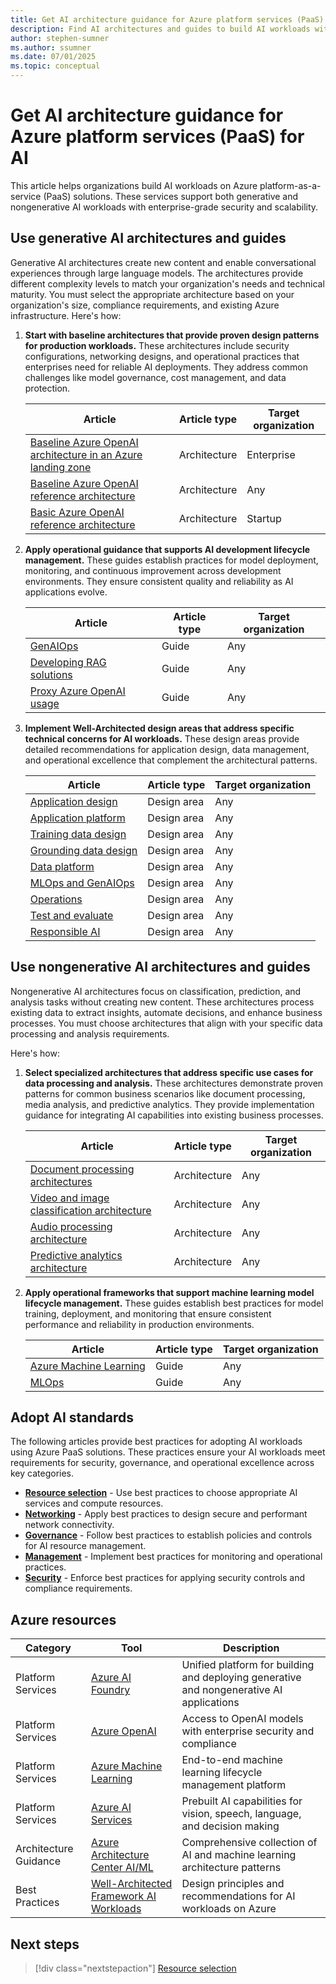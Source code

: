 ```yaml
---
title: Get AI architecture guidance for Azure platform services (PaaS) for AI
description: Find AI architectures and guides to build AI workloads with Azure AI platform services like Azure AI Foundry, Azure OpenAI, Azure Machine Learning, and Azure AI Services.
author: stephen-sumner
ms.author: ssumner
ms.date: 07/01/2025
ms.topic: conceptual
---
```


# Get AI architecture guidance for Azure platform services (PaaS) for AI

This article helps organizations build AI workloads on Azure platform-as-a-service (PaaS) solutions. These services support both generative and nongenerative AI workloads with enterprise-grade security and scalability.

## Use generative AI architectures and guides

Generative AI architectures create new content and enable conversational experiences through large language models. The architectures provide different complexity levels to match your organization's needs and technical maturity. You must select the appropriate architecture based on your organization's size, compliance requirements, and existing Azure infrastructure. Here's how:

1. **Start with baseline architectures that provide proven design patterns for production workloads.** These architectures include security configurations, networking designs, and operational practices that enterprises need for reliable AI deployments. They address common challenges like model governance, cost management, and data protection.

   | Article | Article type | Target organization |
   |---------|--------------|---------------------|
   | [Baseline Azure OpenAI architecture in an Azure landing zone](/azure/architecture/ai-ml/architecture/azure-openai-baseline-landing-zone) | Architecture | Enterprise |
   | [Baseline Azure OpenAI reference architecture](/azure/architecture/ai-ml/architecture/baseline-openai-e2e-chat) | Architecture | Any |
   | [Basic Azure OpenAI reference architecture](/azure/architecture/ai-ml/architecture/basic-openai-e2e-chat) | Architecture | Startup |

2. **Apply operational guidance that supports AI development lifecycle management.** These guides establish practices for model deployment, monitoring, and continuous improvement across development environments. They ensure consistent quality and reliability as AI applications evolve.

   | Article | Article type | Target organization |
   |---------|--------------|---------------------|
   | [GenAIOps](/azure/architecture/ai-ml/guide/genaiops-for-mlops) | Guide | Any |
   | [Developing RAG solutions](/azure/architecture/ai-ml/guide/rag/rag-solution-design-and-evaluation-guide) | Guide | Any |
   | [Proxy Azure OpenAI usage](/azure/architecture/ai-ml/guide/azure-openai-gateway-guide) | Guide | Any |

3. **Implement Well-Architected design areas that address specific technical concerns for AI workloads.** These design areas provide detailed recommendations for application design, data management, and operational excellence that complement the architectural patterns.

   | Article | Article type | Target organization |
   |---------|--------------|---------------------|
   | [Application design](/azure/well-architected/ai/application-design) | Design area | Any |
   | [Application platform](/azure/well-architected/ai/application-platform) | Design area | Any |
   | [Training data design](/azure/well-architected/ai/training-data-design) | Design area | Any |
   | [Grounding data design](/azure/well-architected/ai/grounding-data-design) | Design area | Any |
   | [Data platform](/azure/well-architected/ai/data-platform) | Design area | Any |
   | [MLOps and GenAIOps](/azure/well-architected/ai/mlops-genaiops) | Design area | Any |
   | [Operations](/azure/well-architected/ai/operations) | Design area | Any |
   | [Test and evaluate](/azure/well-architected/ai/test) | Design area | Any |
   | [Responsible AI](/azure/well-architected/ai/responsible-ai) | Design area | Any |

## Use nongenerative AI architectures and guides

Nongenerative AI architectures focus on classification, prediction, and analysis tasks without creating new content. These architectures process existing data to extract insights, automate decisions, and enhance business processes. You must choose architectures that align with your specific data processing and analysis requirements.

Here's how:

1. **Select specialized architectures that address specific use cases for data processing and analysis.** These architectures demonstrate proven patterns for common business scenarios like document processing, media analysis, and predictive analytics. They provide implementation guidance for integrating AI capabilities into existing business processes.

   | Article | Article type | Target organization |
   |---------|--------------|---------------------|
   | [Document processing architectures](/azure/architecture/ai-ml/architecture/automate-document-classification-durable-functions) | Architecture | Any |
   | [Video and image classification architecture](/azure/architecture/ai-ml/architecture/analyze-video-computer-vision-machine-learning) | Architecture | Any |
   | [Audio processing architecture](/azure/architecture/ai-ml/openai/architecture/call-center-openai-analytics) | Architecture | Any |
   | [Predictive analytics architecture](/azure/architecture/ai-ml/idea/personalized-offers) | Architecture | Any |

2. **Apply operational frameworks that support machine learning model lifecycle management.** These guides establish best practices for model training, deployment, and monitoring that ensure consistent performance and reliability in production environments.

   | Article | Article type | Target organization |
   |---------|--------------|---------------------|
   | [Azure Machine Learning](/azure/architecture/ai-ml/#azure-machine-learning) | Guide | Any |
   | [MLOps](/azure/architecture/ai-ml/guide/machine-learning-operations-v2) | Guide | Any |

## Adopt AI standards

The following articles provide best practices for adopting AI workloads using Azure PaaS solutions. These practices ensure your AI workloads meet requirements for security, governance, and operational excellence across key categories.

- **[Resource selection](./resource-selection.md)** - Use best practices to choose appropriate AI services and compute resources.
- **[Networking](./networking.md)** - Apply best practices to design secure and performant network connectivity.
- **[Governance](./governance.md)** - Follow best practices to establish policies and controls for AI resource management.
- **[Management](./management.md)** - Implement best practices for monitoring and operational practices.
- **[Security](./security.md)** - Enforce best practices for applying security controls and compliance requirements.

## Azure resources

| Category | Tool | Description |
|----------|------|-------------|
| Platform Services | [Azure AI Foundry](/azure/ai-foundry/what-is-azure-ai-foundry) | Unified platform for building and deploying generative and nongenerative AI applications |
| Platform Services | [Azure OpenAI](/azure/ai-services/openai/) | Access to OpenAI models with enterprise security and compliance |
| Platform Services | [Azure Machine Learning](/azure/machine-learning/overview-what-is-azure-machine-learning) | End-to-end machine learning lifecycle management platform |
| Platform Services | [Azure AI Services](/azure/ai-services/what-are-ai-services) | Prebuilt AI capabilities for vision, speech, language, and decision making |
| Architecture Guidance | [Azure Architecture Center AI/ML](/azure/architecture/ai-ml/) | Comprehensive collection of AI and machine learning architecture patterns |
| Best Practices | [Well-Architected Framework AI Workloads](/azure/well-architected/ai/get-started) | Design principles and recommendations for AI workloads on Azure |

## Next steps

> [!div class="nextstepaction"]
> [Resource selection](./resource-selection.md)